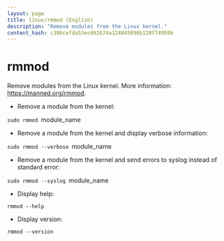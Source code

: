 ```yaml
---
layout: page
title: linux/rmmod (English)
description: "Remove modules from the Linux kernel."
content_hash: c39bcefda53ecd62674a124845096b120f74959b
---
```

# rmmod

Remove modules from the Linux kernel.
More information: <https://manned.org/rmmod>.

- Remove a module from the kernel:

`sudo rmmod `<span class="tldr-var badge badge-pill bg-dark-lm bg-white-dm text-white-lm text-dark-dm font-weight-bold">module_name</span>

- Remove a module from the kernel and display verbose information:

`sudo rmmod --verbose `<span class="tldr-var badge badge-pill bg-dark-lm bg-white-dm text-white-lm text-dark-dm font-weight-bold">module_name</span>

- Remove a module from the kernel and send errors to syslog instead of standard error:

`sudo rmmod --syslog `<span class="tldr-var badge badge-pill bg-dark-lm bg-white-dm text-white-lm text-dark-dm font-weight-bold">module_name</span>

- Display help:

`rmmod --help`

- Display version:

`rmmod --version`

